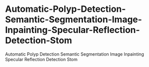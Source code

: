 # Automatic-Polyp-Detection-Semantic-Segmentation-Image-Inpainting-Specular-Reflection-Detection-Stom
Automatic Polyp Detection Semantic Segmentation Image Inpainting  Specular Reflection Detection Stom
